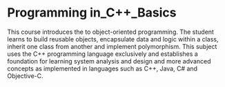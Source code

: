 # Programming in_C++_Basics

This course introduces the to object-oriented programming. The student learns to build reusable objects, encapsulate data and logic within a class, inherit one class from another and implement polymorphism.  This subject uses the C++ programming language exclusively and establishes a foundation for learning system analysis and design and more advanced concepts as implemented in languages such as C++, Java, C# and Objective-C.
